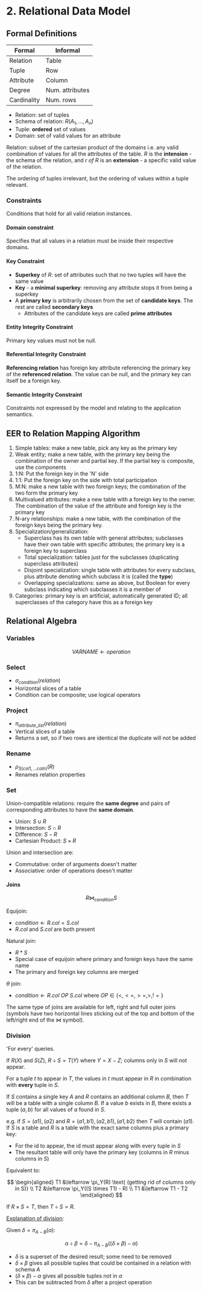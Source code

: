 # 2. Relational Data Model

## Formal Definitions

| Formal      | Informal        |
|-------------|-----------------|
| Relation    | Table           |
| Tuple       | Row             |
| Attribute   | Column          |
| Degree      | Num. attributes |
| Cardinality | Num. rows       |

- Relation: set of tuples
- Schema of relation: $R(A_1, ..., A_n)$
- Tuple: **ordered** set of values
- Domain: set of valid values for an attribute

Relation: subset of the cartesian product of the domains i.e. any valid combination of values for all the attributes of the table. $R$ is the **intension** - the schema of the relation, and $r\ of\ R$ is an **extension** - a specific valid value of the relation.

The ordering of tuples irrelevant, but the ordering of values within a tuple relevant.

### Constraints

Conditions that hold for all valid relation instances.

#### Domain constraint

Specifies that all values in a relation must be inside their respective domains.

#### Key Constraint

- **Superkey** of $R$: set of attributes such that no two tuples will have the same value
- **Key** - a **minimal superkey**: removing any attribute stops it from being a superkey
- A **primary key** is arbitrarily chosen from the set of **candidate keys**. The rest are called **secondary keys**
  - Attributes of the candidate keys are called **prime attributes**

#### Entity Integrity Constraint

Primary key values must not be null.

#### Referential Integrity Constraint

**Referencing relation** has foreign key attribute referencing the primary key of the **referenced relation**. The value can be null, and the primary key can itself be a foreign key.

#### Semantic Integrity Constraint

Constraints not expressed by the model and relating to the application semantics.

## EER to Relation Mapping Algorithm

1. Simple tables: make a new table, pick any key as the primary key
2. Weak entity; make a new table, with the primary key being the combination of the owner and partial key. If the partial key is composite, use the components
3. 1:N: Put the foreign key in the 'N' side
4. 1:1: Put the foreign key on the side with total participation
5. M:N: make a new table with two foreign keys; the combination of the two form the primary key
6. Multivalued attributes: make a new table with a foreign key to the owner. The combination of the value of the attribute and foreign key is the primary key
7. N-ary relationships: make a new table, with the combination of the foreign keys being the primary key.
8. Specialization/generalization:
   - Superclass has its own table with general attributes; subclasses have their own table with specific attributes; the primary key is a foreign key to superclass
   - Total specialization: tables just for the subclasses (duplicating superclass attributes)
   - Disjoint specialization: single table with attributes for every subclass, plus attribute denoting which subclass it is (called the **type**)
   - Overlapping specializations: same as above, but Boolean for every subclass indicating which subclasses it is a member of
9. Categories: primary key is an artificial, automatically generated ID; all superclasses of the category have this as a foreign key

## Relational Algebra

### Variables

$$
VARNAME \leftarrow operation
$$

### Select

- $\sigma_{condition}(relation)$
- Horizontal slices of a table
- Condition can be composite; use logical operators

### Project

- $\pi_{attribute\_list}(relation)$
- Vertical slices of a table
- Returns a set, so if two rows are identical the duplicate will not be added

### Rename

- $\rho_{S(col1, ... coln)}(R)$
- Renames relation properties

### Set

Union-compatible relations: require the **same degree** and pairs of corresponding attributes to have the **same domain**.

- Union: $S \cup R$
- Intersection: $S \cap R$
- Difference: $S - R$
- Cartesian Product: $S \times R$

Union and intersection are:

- Commutative: order of arguments doesn't matter
- Associative: order of operations doesn't matter

#### Joins

$$
R \Join_{condition} S
$$

Equijoin:

- $condition \leftarrow R.col = S.col$
- $R.col$ and $S.col$ are both present

Natural join:

- $R * S$
- Special case of equijoin where primary and foreign keys have the same name
- The primary and foreign key columns are merged

$\theta$ join:

- $condition \leftarrow R.col\ OP\ S.col$ where  $OP\in\{<, <=, >=, >, !=\}$

The same type of joins are available for left, right and full outer joins (symbols have two horizontal lines sticking out of the top and bottom of the left/right end of the $\Join$ symbol).

### Division

'For every' queries.

If $R(X)$ and $S(Z)$, $R \div S = T(Y)$ where $Y = X - Z$; columns only in $S$ will not appear.

For a tuple $t$ to appear in $T$, the values in $t$ must appear in $R$ in combination with **every** tuple in $S$.

If $S$ contains a single key $A$ and $R$ contains an additional column $B$, then $T$ will be a table with a single column $B$. If a value $b$ exists in $B$, there exists a tuple $(a, b)$ for all values of $a$ found in $S$.

e.g. if $S = {(a1), (a2)}$ and $R={(a1, b1), (a2, b1), (a1, b2)}$ then $T$ will contain ${(a1)}$.
If $S$ is a table and $R$ is a table with the exact same columns plus a primary key:

- For the id to appear, the id must appear along with every tuple in $S$
- The resultant table will only have the primary key (columns in $R$ minus columns in $S$)

Equivalent to:

$$
\begin{aligned}
T1 &\leftarrow \pi_Y(R) \text{ (getting rid of columns only in S)} \\
T2 &\leftarrow \pi_Y((S \times T1) - R) \\
T1 &\leftarrow T1 - T2
\end{aligned}
$$

If $R \times S = T$, then $T \div S = R$.

[Explanation of division](https://www2.cs.arizona.edu/~mccann/research/divpresentation.pdf):

Given $\delta = \pi_{A-B}(\alpha)$:

$$
\alpha \div \beta = \delta - \pi_{A-B}((\delta \times \beta) - \alpha)
$$

- $\delta$ is a superset of the desired result; some need to be removed
- $\delta \times \beta$ gives all possible tuples that could be contained in a relation with schema $A$
- $(\delta \times \beta) - \alpha$ gives all possible tuples not in $\alpha$
- This can be subtracted from $\delta$ after a project operation

